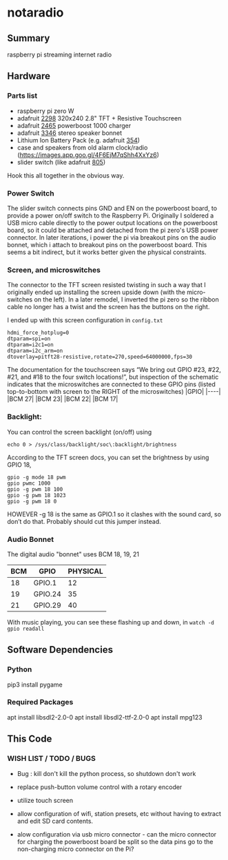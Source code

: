 # notaradio

## Summary

raspberry pi streaming internet radio
## Hardware 

### Parts list
- raspberry pi zero W
- adafruit [2298](https://www.adafruit.com/product/2298) 320x240 2.8" TFT + Resistive Touchscreen
- adafruit [2465](https://www.adafruit.com/product/2465) powerboost 1000 charger 
- adafruit [3346](https://www.adafruit.com/product/3346) stereo speaker bonnet
- Lithium Ion Battery Pack (e.g. adafruit [354](https://www.adafruit.com/product/354))
- case and speakers from old alarm clock/radio (https://images.app.goo.gl/4F6EjM7qShh4XxYz6)
- slider switch (like adafruit [805](https://www.adafruit.com/product/805))

Hook this all together in the obvious way. 
### Power Switch
The slider switch connects pins GND and EN on the powerboost board, to provide a power on/off switch to the Raspberry Pi.  Originally I soldered a USB micro cable directly to the power output locations on the powerboost board, so it could be attached and detached from the pi zero's USB power connector.  In later iterations, i power the pi via breakout pins on the audio bonnet, which i attach to breakout pins on the powerboost board.  This seems a bit indirect, but it works better given the physical constraints.

### Screen, and microswitches
The connector to the TFT screen resisted twisting in such a way that I originally ended up installing the screen upside down (with the micro-switches on the left).  In a later remodel, I inverted the pi zero so the ribbon cable no longer has a twist and the screen has the buttons on the right.

I ended up with this screen configuration in `config.txt` 

```
hdmi_force_hotplug=0
dtparam=spi=on
dtparam=i2c1=on
dtparam=i2c_arm=on
dtoverlay=pitft28-resistive,rotate=270,speed=64000000,fps=30
```

The documentation for the touchscreen says “We bring out GPIO #23, #22, #21, and #18 to the four switch locations!”, but inspection of the schematic indicates that the microswitches are connected to these GPIO pins (listed top-to-bottom with screen to the RIGHT of the microswitches)
|GPIO|
|----|
|BCM 27|
|BCM 23|
|BCM 22|
|BCM 17|


### Backlight:

You can control the screen backlight (on/off) using
```
echo 0 > /sys/class/backlight/soc\:backlight/brightness
```

According to the TFT screen docs, you can set the brightness by using GPIO 18, 
```
gpio -g mode 18 pwm
gpio pwmc 1000
gpio -g pwm 18 100
gpio -g pwm 18 1023
gpio -g pwm 18 0
```

HOWEVER -g 18 is the same as GPIO.1 so it clashes with the sound card, so don’t do that.  Probably should cut this jumper instead.

### Audio Bonnet
The digital audio "bonnet" uses BCM 18, 19, 21

|BCM|GPIO|PHYSICAL|
|-|-|-|
18|GPIO.1|12
19|GPIO.24|35
21|GPIO.29|40


With music playing, you can see these flashing up and down, in `watch -d gpio readall`



## Software Dependencies

### Python
pip3 install pygame

### Required Packages
apt install libsdl2-2.0-0
apt install libsdl2-ttf-2.0-0
apt install mpg123

## This Code

### WISH LIST / TODO / BUGS

- Bug : kill don't kill the python process, so shutdown don't work

- replace push-button volume control with a rotary encoder
- utilize touch screen
- allow configuration of wifi, station presets, etc without having to extract and edit SD card contents.
- alow configuration via usb micro connector - can the micro connector for charging the powerboost board be split so the data pins go to the non-charging micro connector on the Pi?

